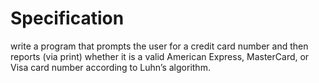 # Specification

write a program that prompts the user for a credit card number and then reports (via print) whether it is a valid American Express, MasterCard, or Visa card number according to Luhn’s algorithm.